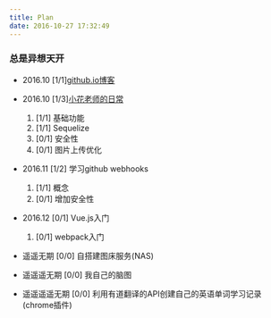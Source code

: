 ```yaml
---
title: Plan
date: 2016-10-27 17:32:49
---
```

### 总是异想天开

* 2016.10  [1/1][github.io博客](/2016/10/24/hexo-operate/)
* 2016.10  [1/3][小花老师的日常](http://libing.win:3000)
    1. [1/1] 基础功能
    2. [1/1] Sequelize
    3. [0/1] 安全性
    4. [0/1] 图片上传优化
* 2016.11  [1/2] 学习github webhooks
    1. [1/1] 概念
    2. [0/1] 增加安全性
* 2016.12 [0/1] Vue.js入门
    1. [0/1] webpack入门

* 遥遥无期  [0/0] 自搭建图床服务(NAS)
* 遥遥遥无期 [0/0] 我自己的脑图
* 遥遥遥遥无期 [0/0] 利用有道翻译的API创建自己的英语单词学习记录(chrome插件)